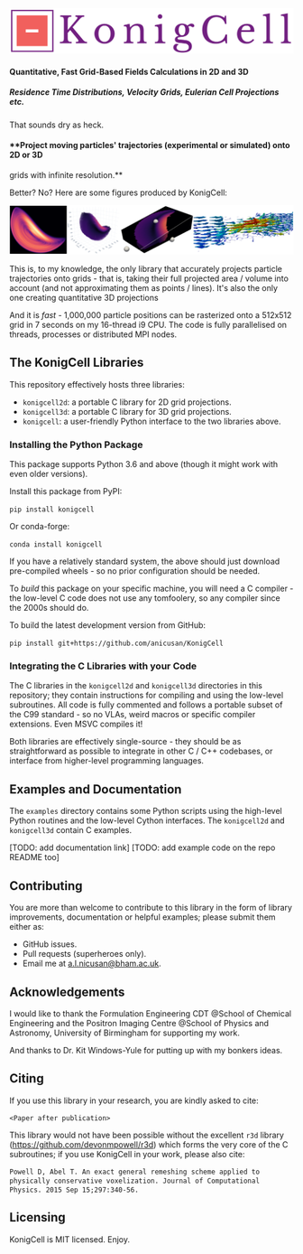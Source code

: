 

![KonigCell](/docs/source/_static/logo.png?raw=true "KonigCell Logo.")


#### Quantitative, Fast Grid-Based Fields Calculations in 2D and 3D
##### Residence Time Distributions, Velocity Grids, Eulerian Cell Projections etc.

That sounds dry as heck.

#### **Project moving particles' trajectories (experimental or simulated) onto 2D or 3D
grids with infinite resolution.**

Better? No? Here are some figures produced by KonigCell:


![Example Plots](/docs/source/_static/examples.png?raw=true "Example plots produced by KonigCell.")



This is, to my knowledge, the only library that accurately projects particle
trajectories onto grids - that is, taking their full projected area / volume into
account (and not approximating them as points / lines). It's also the only one creating
quantitative 3D projections

And it is *fast* - 1,000,000 particle positions can be rasterized onto a 512x512
grid in 7 seconds on my 16-thread i9 CPU. The code is fully parallelised on
threads, processes or distributed MPI nodes.



## The KonigCell Libraries

This repository effectively hosts three libraries:

- `konigcell2d`: a portable C library for 2D grid projections.
- `konigcell3d`: a portable C library for 3D grid projections.
- `konigcell`: a user-friendly Python interface to the two libraries above.



### Installing the Python Package

This package supports Python 3.6 and above (though it might work with even older
versions).

Install this package from PyPI:

```pip install konigcell``` 


Or conda-forge:

```conda install konigcell```


If you have a relatively standard system, the above should just download pre-compiled wheels -
so no prior configuration should be needed.


To *build* this package on your specific machine, you will need a C compiler -
the low-level C code does not use any tomfoolery, so any compiler since the
2000s should do.


To build the latest development version from GitHub:

```pip install git+https://github.com/anicusan/KonigCell```



### Integrating the C Libraries with your Code

The C libraries in the `konigcell2d` and `konigcell3d` directories in this repository; they
contain instructions for compiling and using the low-level subroutines. All code is fully
commented and follows a portable subset of the C99 standard - so no VLAs, weird macros or
specific compiler extensions. Even MSVC compiles it!

Both libraries are effectively single-source - they should be as straightforward as possible
to integrate in other C / C++ codebases, or interface from higher-level programming
languages.



## Examples and Documentation

The `examples` directory contains some Python scripts using the high-level Python routines
and the low-level Cython interfaces. The `konigcell2d` and `konigcell3d` contain C examples.

[TODO: add documentation link]
[TODO: add example code on the repo README too]



## Contributing
You are more than welcome to contribute to this library in the form of library
improvements, documentation or helpful examples; please submit them either as:

- GitHub issues.
- Pull requests (superheroes only).
- Email me at <a.l.nicusan@bham.ac.uk>.



## Acknowledgements
I would like to thank the Formulation Engineering CDT @School of Chemical
Engineering and the Positron Imaging Centre @School of Physics and
Astronomy, University of Birmingham for supporting my work.

And thanks to Dr. Kit Windows-Yule for putting up with my bonkers ideas.



## Citing
If you use this library in your research, you are kindly asked to cite:

    <Paper after publication>


This library would not have been possible without the excellent `r3d` library
(https://github.com/devonmpowell/r3d) which forms the very core of the C
subroutines; if you use KonigCell in your work, please also cite:

    Powell D, Abel T. An exact general remeshing scheme applied to physically conservative voxelization. Journal of Computational Physics. 2015 Sep 15;297:340-56.



## Licensing
KonigCell is MIT licensed. Enjoy.